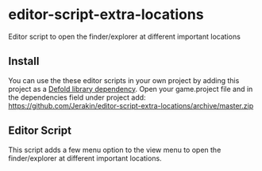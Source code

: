 # editor-script-extra-locations
Editor script to open the finder/explorer at different important locations

## Install
You can use the these editor scripts in your own project by adding this project as a [Defold library dependency](https://www.defold.com/manuals/libraries/). Open your game.project file and in the dependencies field under project add:  
https://github.com/Jerakin/editor-script-extra-locations/archive/master.zip

## Editor Script
This script adds a few menu option to the view menu to open the finder/explorer at different important locations.